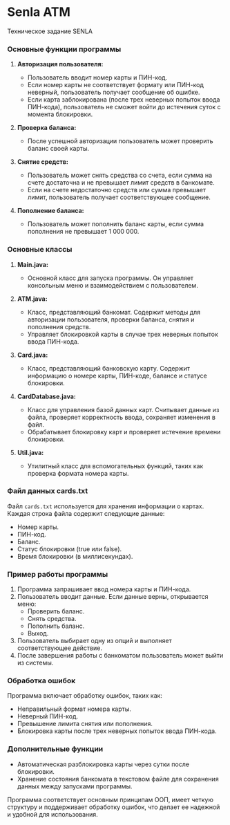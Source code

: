 # Senla ATM
Техническое задание SENLA
### Основные функции программы

1. **Авторизация пользователя:**
   - Пользователь вводит номер карты и ПИН-код.
   - Если номер карты не соответствует формату или ПИН-код неверный, пользователь получает сообщение об ошибке.
   - Если карта заблокирована (после трех неверных попыток ввода ПИН-кода), пользователь не сможет войти до истечения суток с момента блокировки.

2. **Проверка баланса:**
   - После успешной авторизации пользователь может проверить баланс своей карты.

3. **Снятие средств:**
   - Пользователь может снять средства со счета, если сумма на счете достаточна и не превышает лимит средств в банкомате.
   - Если на счете недостаточно средств или сумма превышает лимит, пользователь получает соответствующее сообщение.

4. **Пополнение баланса:**
   - Пользователь может пополнить баланс карты, если сумма пополнения не превышает 1 000 000.

### Основные классы

1. **Main.java:**
   - Основной класс для запуска программы. Он управляет консольным меню и взаимодействием с пользователем.

2. **ATM.java:**
   - Класс, представляющий банкомат. Содержит методы для авторизации пользователя, проверки баланса, снятия и пополнения средств.
   - Управляет блокировкой карты в случае трех неверных попыток ввода ПИН-кода.

3. **Card.java:**
   - Класс, представляющий банковскую карту. Содержит информацию о номере карты, ПИН-коде, балансе и статусе блокировки.

4. **CardDatabase.java:**
   - Класс для управления базой данных карт. Считывает данные из файла, проверяет корректность ввода, сохраняет изменения в файл.
   - Обрабатывает блокировку карт и проверяет истечение времени блокировки.

5. **Util.java:**
   - Утилитный класс для вспомогательных функций, таких как проверка формата номера карты.

### Файл данных cards.txt
Файл `cards.txt` используется для хранения информации о картах. Каждая строка файла содержит следующие данные:
- Номер карты.
- ПИН-код.
- Баланс.
- Статус блокировки (true или false).
- Время блокировки (в миллисекундах).

### Пример работы программы

1. Программа запрашивает ввод номера карты и ПИН-кода.
2. Пользователь вводит данные. Если данные верны, открывается меню:
   - Проверить баланс.
   - Снять средства.
   - Пополнить баланс.
   - Выход.
3. Пользователь выбирает одну из опций и выполняет соответствующее действие.
4. После завершения работы с банкоматом пользователь может выйти из системы.

### Обработка ошибок

Программа включает обработку ошибок, таких как:
- Неправильный формат номера карты.
- Неверный ПИН-код.
- Превышение лимита снятия или пополнения.
- Блокировка карты после трех неверных попыток ввода ПИН-кода.

### Дополнительные функции

- Автоматическая разблокировка карты через сутки после блокировки.
- Хранение состояния банкомата в текстовом файле для сохранения данных между запусками программы.

Программа соответствует основным принципам ООП, имеет четкую структуру и поддерживает обработку ошибок, что делает ее надежной и удобной для использования.
